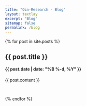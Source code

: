 ```yaml
---
title: "Qin-Research - Blog"
layout: textlay
excerpt: "Blog"
sitemap: false
permalink: /blog
---
```




{% for post in site.posts %}

<h2> {{ post.title }} </h2>
<h4> {{ post.date | date: "%B %-d, %Y" }} </h4>

{{ post.content }}

<br>

{% endfor %}
